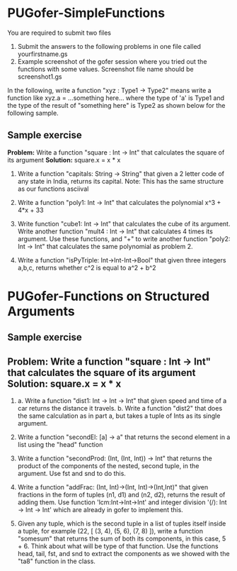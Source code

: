 # PUGofer-SimpleFunctions

You are required to submit two files
1. Submit the answers to the following problems in one file called yourfirstname.gs
2. Example screenshot of the gofer session where you  tried out the functions with some values. Screenshot file name should be screenshot1.gs

In the following, write a function "xyz : Type1 -> Type2" means write a function like
   xyz.a = ...something here...
where the type of 'a' is Type1 and the type of the result of "something here" is Type2 as shown below for the following sample.

## Sample exercise

**Problem:**
  Write a function "square : Int -> Int" that calculates the square of its argument
**Solution:**
    square.x = x * x

1. Write a function "capitals: String -> String" that given a 2 letter code of any state in India, returns its capital. Note: This has the same structure as our functions asciival

2. Write a function "poly1: Int -> Int" that calculates the polynomial x^3 + 4*x + 33

3. Write function "cube1: Int -> Int" that calculates the cube of its argument. Write another function "mult4 : Int -> Int" that calculates 4 times its argument. Use these functions, and "+" to write another function "poly2: Int -> Int" that calculates the same polynomial as problem 2.

4. Write a function "isPyTriple: Int->Int-Int->Bool" that given three integers a,b,c, returns whether c^2 is equal to a^2 + b^2

# PUGofer-Functions on Structured Arguments

## Sample exercise

**Problem:**
  Write a function "square : Int -> Int" that calculates the square of its argument
**Solution:**
  square.x = x * x
-------------------------------------------------------------------------------------------------------

1. a. Write a function "dist1: Int -> Int -> Int" that given speed and time of a car returns the distance it travels.
   b. Write a function "dist2" that does the same calculation as in part a, but takes a tuple of Ints as its single argument.

2. Write a function "secondEl: [a] -> a" that returns the second element in a list using the "head" function

3. Write a function "secondProd: (Int, (Int, Int)) -> Int" that returns the product of the components of the nested, second tuple, in the argument. Use fst and snd to do this.

4. Write a function "addFrac: (Int, Int)->(Int, Int)->(Int,Int)" that given fractions in the form of tuples (n1, d1) and (n2, d2), returns the result of adding them. Use function 'lcm:Int->Int->Int' and integer division '(/): Int -> Int -> Int' which are already in gofer to implement this.

5. Given any tuple, which is the second tuple in a list of tuples itself inside a tuple, for example
    (22, [ (3, 4), (5, 6), (7, 8) ]),
   write a function "somesum" that returns the sum of both its components, in this case, 5 + 6.
   Think about what will be type of that function. Use the functions head, tail, fst, and snd to extract the components as we showed with the "ta8" function in the class.
